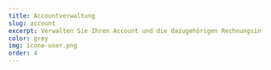 ```yaml
---
title: Accountverwaltung
slug: account
excerpt: Verwalten Sie Ihren Account und die dazugehörigen Rechnungsinformationen bei OVH
color: grey
img: icone-user.png
order: 4
---
```

